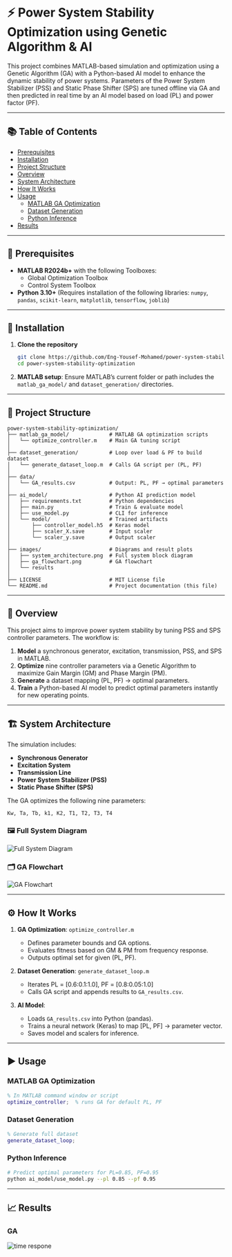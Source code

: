 # ⚡ Power System Stability Optimization using Genetic Algorithm & AI

This project combines MATLAB-based simulation and optimization using a Genetic Algorithm (GA) with a Python-based AI model to enhance the dynamic stability of power systems. Parameters of the Power System Stabilizer (PSS) and Static Phase Shifter (SPS) are tuned offline via GA and then predicted in real time by an AI model based on load (PL) and power factor (PF).

---

## 📚 Table of Contents

- [Prerequisites](#prerequisites)
- [Installation](#installation)
- [Project Structure](#project-structure)
- [Overview](#overview)
- [System Architecture](#system-architecture)
- [How It Works](#how-it-works)
- [Usage](#usage)
  - [MATLAB GA Optimization](#matlab-ga-optimization)
  - [Dataset Generation](#dataset-generation)
  - [Python Inference](#python-inference)
- [Results](#results)



---

## 🔧 Prerequisites

- **MATLAB R2024b+** with the following Toolboxes:
  - Global Optimization Toolbox
  - Control System Toolbox
- **Python 3.10+** (Requires installation of the following libraries: `numpy`, `pandas`, `scikit-learn`, `matplotlib`, `tensorflow`, `joblib`)


---

## 🚀 Installation

1. **Clone the repository**
   ```bash
   git clone https://github.com/Eng-Yousef-Mohamed/power-system-stability-optimization-using-GA-AI.git
   cd power-system-stability-optimization
   ```
2. **MATLAB setup**: Ensure MATLAB’s current folder or path includes the `matlab_ga_model/` and `dataset_generation/` directories.

---

## 📁 Project Structure

```plaintext
power-system-stability-optimization/
├── matlab_ga_model/             # MATLAB GA optimization scripts
│   └── optimize_controller.m    # Main GA tuning script
│
├── dataset_generation/          # Loop over load & PF to build dataset
│   └── generate_dataset_loop.m  # Calls GA script per (PL, PF)
│
├── data/
│   └── GA_results.csv           # Output: PL, PF → optimal parameters
│
├── ai_model/                    # Python AI prediction model
│   ├── requirements.txt         # Python dependencies
│   ├── main.py                  # Train & evaluate model
│   ├── use_model.py             # CLI for inference
│   └── model/                   # Trained artifacts
│       ├── controller_model.h5  # Keras model
│       ├── scaler_X.save        # Input scaler
│       └── scaler_y.save        # Output scaler
│
├── images/                      # Diagrams and result plots
│   ├── system_architecture.png  # Full system block diagram
│   ├── ga_flowchart.png         # GA flowchart
│   └── results                 
│
├── LICENSE                      # MIT License file
└── README.md                    # Project documentation (this file)
```

---

## 🧠 Overview

This project aims to improve power system stability by tuning PSS and SPS controller parameters. The workflow is:

1. **Model** a synchronous generator, excitation, transmission, PSS, and SPS in MATLAB.
2. **Optimize** nine controller parameters via a Genetic Algorithm to maximize Gain Margin (GM) and Phase Margin (PM).
3. **Generate** a dataset mapping (PL, PF) → optimal parameters.
4. **Train** a Python-based AI model to predict optimal parameters instantly for new operating points.

---

## 🏗️ System Architecture

The simulation includes:

- **Synchronous Generator**
- **Excitation System**
- **Transmission Line**
- **Power System Stabilizer (PSS)**
- **Static Phase Shifter (SPS)**

The GA optimizes the following nine parameters:

```
Kw, Ta, Tb, k1, K2, T1, T2, T3, T4
```

### 🖼️ Full System Diagram

![Full System Diagram](./images/system_architecture.jpg)

### 🗂️ GA Flowchart

![GA Flowchart](./images/GA_flow_chart.jpg)

---

## ⚙️ How It Works

1. **GA Optimization**: `optimize_controller.m`

   - Defines parameter bounds and GA options.
   - Evaluates fitness based on GM & PM from frequency response.
   - Outputs optimal set for given (PL, PF).

2. **Dataset Generation**: `generate_dataset_loop.m`

   - Iterates PL = [0.6:0.1:1.0], PF = [0.8:0.05:1.0]
   - Calls GA script and appends results to `GA_results.csv`.

3. **AI Model**:

   - Loads `GA_results.csv` into Python (pandas).
   - Trains a neural network (Keras) to map [PL, PF] → parameter vector.
   - Saves model and scalers for inference.

---

## ▶️ Usage

### MATLAB GA Optimization

```matlab
% In MATLAB command window or script
optimize_controller;  % runs GA for default PL, PF
```

### Dataset Generation

```matlab
% Generate full dataset
generate_dataset_loop;
```

### Python Inference

```bash
# Predict optimal parameters for PL=0.85, PF=0.95
python ai_model/use_model.py --pl 0.85 --pf 0.95
```

---



## 📈 Results

### GA 

![time respone ](./images/results.jpg)
